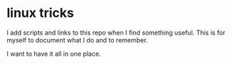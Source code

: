 # linux tricks

I add scripts and links to this repo when I find something useful. This is for myself to document what I do and to remember. 

I want to have it all in one place.

